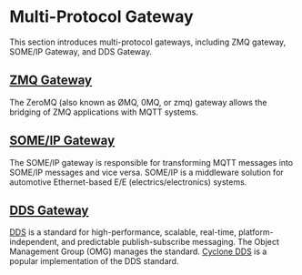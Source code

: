 # Multi-Protocol Gateway

This section introduces multi-protocol gateways, including ZMQ gateway, SOME/IP Gateway, and DDS Gateway.

## [ZMQ Gateway](./zmq-gateway.md)

The ZeroMQ (also known as ØMQ, 0MQ, or zmq) gateway allows the bridging of ZMQ applications with MQTT systems.

## [SOME/IP Gateway](./someip-gateway.md)

The SOME/IP gateway is responsible for transforming MQTT messages into SOME/IP messages and vice versa. SOME/IP is a middleware solution for automotive Ethernet-based E/E (electrics/electronics) systems.

## [DDS Gateway](./dds.md)

[DDS](https://www.omg.org/spec/DDS/About-DDS/) is a standard for high-performance, scalable, real-time, platform-independent, and predictable publish-subscribe messaging. The Object Management Group (OMG) manages the standard. [Cyclone DDS](https://cyclonedds.io/) is a popular implementation of the DDS standard. 